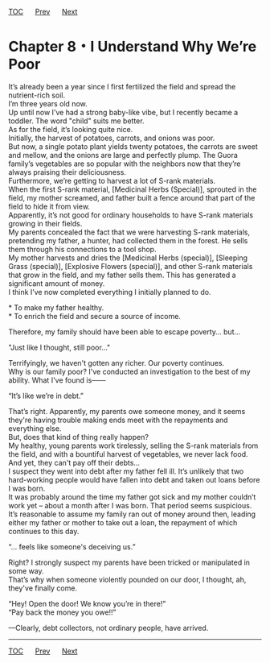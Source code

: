 [TOC](../readme.md)&nbsp;&nbsp;&nbsp;&nbsp;&nbsp;&nbsp;[Prev](Section_0007.md)&nbsp;&nbsp;&nbsp;&nbsp;&nbsp;&nbsp;[Next](Section_0009.md)



# Chapter 8・I Understand Why We’re Poor

It’s already been a year since I first fertilized the field and spread
the nutrient-rich soil.  
I’m three years old now.  
Up until now I’ve had a strong baby-like vibe, but I recently became a
toddler. The word "child" suits me better.  
As for the field, it’s looking quite nice.  
Initially, the harvest of potatoes, carrots, and onions was poor.  
But now, a single potato plant yields twenty potatoes, the carrots are
sweet and mellow, and the onions are large and perfectly plump. The
Guora family’s vegetables are so popular with the neighbors now that
they’re always praising their deliciousness.  
Furthermore, we’re getting to harvest a lot of S-rank materials.  
When the first S-rank material, \[Medicinal Herbs (Special)\], sprouted
in the field, my mother screamed, and father built a fence around that
part of the field to hide it from view.  
Apparently, it’s not good for ordinary households to have S-rank
materials growing in their fields.  
My parents concealed the fact that we were harvesting S-rank materials,
pretending my father, a hunter, had collected them in the forest. He
sells them through his connections to a tool shop.  
My mother harvests and dries the \[Medicinal Herbs (special)\],
\[Sleeping Grass (special)\], \[Explosive Flowers (special)\], and other
S-rank materials that grow in the field, and my father sells them. This
has generated a significant amount of money.  
I think I’ve now completed everything I initially planned to do.  
  
\* To make my father healthy.  
\* To enrich the field and secure a source of income.  
  
Therefore, my family should have been able to escape poverty… but…  
  
"Just like I thought, still poor..."  
  
Terrifyingly, we haven't gotten any richer. Our poverty continues.  
Why is our family poor? I've conducted an investigation to the best of
my ability. What I've found is――  
  
“It’s like we’re in debt.”  
  
That’s right. Apparently, my parents owe someone money, and it seems
they're having trouble making ends meet with the repayments and
everything else.  
But, does that kind of thing really happen?  
My healthy, young parents work tirelessly, selling the S-rank materials
from the field, and with a bountiful harvest of vegetables, we never
lack food. And yet, they can't pay off their debts…  
I suspect they went into debt after my father fell ill. It’s unlikely
that two hard-working people would have fallen into debt and taken out
loans before I was born.  
It was probably around the time my father got sick and my mother
couldn’t work yet – about a month after I was born. That period seems
suspicious.  
It’s reasonable to assume my family ran out of money around then,
leading either my father or mother to take out a loan, the repayment of
which continues to this day.  
  
“... feels like someone's deceiving us.”  
  
Right? I strongly suspect my parents have been tricked or manipulated in
some way.  
That’s why when someone violently pounded on our door, I thought, ah,
they've finally come.  
  
“Hey! Open the door! We know you’re in there!”  
“Pay back the money you owe!!”  
  
—Clearly, debt collectors, not ordinary people, have arrived.  
  
  
  


---
[TOC](../readme.md)&nbsp;&nbsp;&nbsp;&nbsp;&nbsp;&nbsp;[Prev](Section_0007.md)&nbsp;&nbsp;&nbsp;&nbsp;&nbsp;&nbsp;[Next](Section_0009.md)

